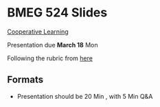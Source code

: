 # BMEG 524 Slides


[Cooperative Learning ](https://www.pnas.org/doi/abs/10.1073/pnas.2202113119)

Presentation due **March 18** Mon

Following the rubric from [here](https://docs.google.com/document/d/1SYaXXjI_-s6DE6DKl2DZ4J_w0EhiSlMM892LTajnYXs/edit#heading=h.cy8bik1pp8va)

## Formats

- Presentation should be 20 Min , with 5 Min Q&A
